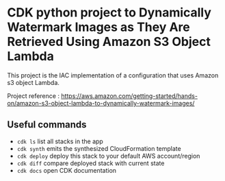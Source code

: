 # CDK python project to Dynamically Watermark Images as They Are Retrieved Using Amazon S3 Object Lambda

This project is the IAC implementation of a configuration that uses Amazon s3 object Lambda.

Project reference : https://aws.amazon.com/getting-started/hands-on/amazon-s3-object-lambda-to-dynamically-watermark-images/

## Useful commands

- `cdk ls` list all stacks in the app
- `cdk synth` emits the synthesized CloudFormation template
- `cdk deploy` deploy this stack to your default AWS account/region
- `cdk diff` compare deployed stack with current state
- `cdk docs` open CDK documentation
